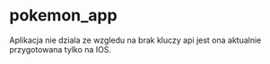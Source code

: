 # pokemon_app

Aplikacja nie dziala ze wzgledu na brak kluczy api jest ona aktualnie przygotowana tylko na IOS.
